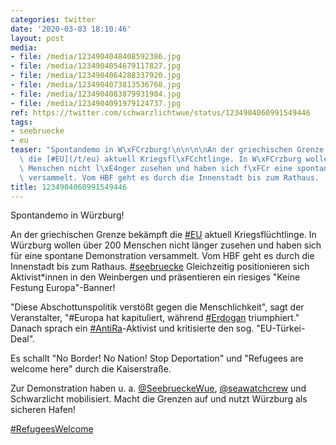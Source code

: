 ```yaml
---
categories: twitter
date: '2020-03-03 18:10:46'
layout: post
media:
- file: /media/1234904048408592386.jpg
- file: /media/1234904054679117827.jpg
- file: /media/1234904064288337920.jpg
- file: /media/1234904073813536768.jpg
- file: /media/1234904083879931904.jpg
- file: /media/1234904091979124737.jpg
ref: https://twitter.com/schwarzlichtwue/status/1234904060991549446
tags:
- seebruecke
- eu
teaser: "Spontandemo in W\xFCrzburg!\n\n\n\nAn der griechischen Grenze bek\xE4mpft\
  \ die [#EU](/t/eu) aktuell Kriegsfl\xFCchtlinge. In W\xFCrzburg wollen \xFCber 200\
  \ Menschen nicht l\xE4nger zusehen und haben sich f\xFCr eine spontane Demonstration\
  \ versammelt. Vom HBF geht es durch die Innenstadt bis zum Rathaus. [#seebruecke](/t/seebruecke) "
title: 1234904060991549446
---
```

Spontandemo in Würzburg!



An der griechischen Grenze bekämpft die [#EU](/t/eu) aktuell Kriegsflüchtlinge. In Würzburg wollen über 200 Menschen nicht länger zusehen und haben sich für eine spontane Demonstration versammelt. Vom HBF geht es durch die Innenstadt bis zum Rathaus. [#seebruecke](/t/seebruecke) 
Gleichzeitig positionieren sich Aktivist\*innen in den Weinbergen und präsentieren ein riesiges "Keine Festung Europa"-Banner!



"Diese Abschottunspolitik verstößt gegen die Menschlichkeit", sagt der Veranstalter, "#Europa hat kapituliert, während [#Erdogan](/t/erdogan) triumphiert." 
Danach sprach ein [#AntiRa](/t/antira)-Aktivist und kritisierte den sog. "EU-Türkei-Deal".



Es schallt "No Border! No Nation! Stop Deportation" und "Refugees are welcome here" durch die Kaiserstraße.



Zur Demonstration haben u. a. [@SeebrueckeWue](https://twitter.com/SeebrueckeWue), [@seawatchcrew](https://twitter.com/seawatchcrew) und Schwarzlicht mobilisiert. 
Macht die Grenzen auf und nutzt Würzburg als sicheren Hafen!

[#RefugeesWelcome](/t/refugeeswelcome)